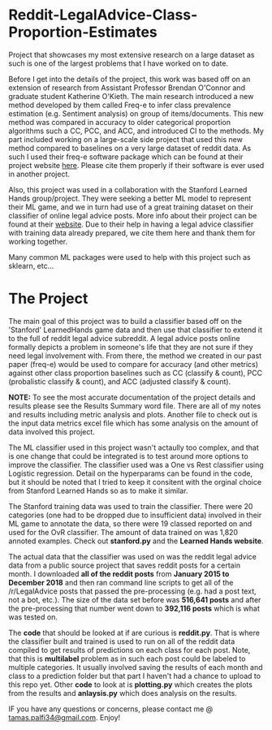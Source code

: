 # Reddit-LegalAdvice-Class-Proportion-Estimates
Project that showcases my most extensive research on a large dataset as such is one of the largest problems that I have worked on to date.

Before I get into the details of the project, this work was based off on an extension of research from Assistant Professor Brendan O'Connor and graduate student Katherine O'Kieth.  The main research introduced a new method developed by them called Freq-e to infer class prevalence estimation (e.g. Sentiment analysis) on group of items/documents.  This new method was compared in accuracy to older categorical proportion algorithms such a CC, PCC, and ACC, and introduced CI to the methods.  My part included working on a large-scale side project that used this new method compared to baselines on a very large dataset of reddit data.  As such I used their freq-e software package which can be found at their project website [here](http://slanglab.cs.umass.edu/doc_prevalence/).  Please cite them properly if their software is ever used in another project.  

Also, this project was used in a collaboration with the Stanford Learned Hands group/project.  They were seeking a better ML model to represent their ML game, and we in turn had use of a great training dataset on their classifier of online legal advice posts. More info about their project can be found at their [website](https://learned-hands.github.io/project-hub/).  Due to their help in having a legal advice classifier with training data already prepared, we cite them here and thank them for working together. 

Many common ML packages were used to help with this project such as sklearn, etc...

# The Project
The main goal of this project was to build a classifier based off on the 'Stanford' LearnedHands game data and then use that classifier to extend it to the full of reddit legal advice subreddit.  A legal advice posts online formally depicts a problem in someone's life that they are not sure if they need legal involvement with.  From there, the method we created in our past paper (freq-e) would be used to compare for accuracy (and other metrics) against other class proportion baselines such as CC (classify & count), PCC (probalistic classify & count), and ACC (adjusted classify & count).

**NOTE:** To see the most accurate documentation of the project details and results please see the Results Summary word file.  There are all of my notes and results including metric analysis and plots.  Another file to check out is the input data metrics excel file which has some analysis on the amount of data involved this project.

The ML classifier used in this project wasn't actaully too complex, and that is one change that could be integrated is to test around more options to improve the classifier.  The classifier used was a One vs Rest classifier using Logistic regression.  Detail on the hyperparams can be found in the code, but it should be noted that I tried to keep it consitent with the orginal choice from Stanford Learned Hands so as to make it similar.  

The Stanford training data was used to train the classifier.  There were 20 categories (one had to be dropped due to insufficient data) involved in their ML game to annotate the data, so there were 19 classed reported on and used for the OvR classifier.  The amount of data trained on was 1,820 annoted examples.  Check out **stanford.py** and the **Learned Hands website**.

The actual data that the classifier was used on was the reddit legal advice data from a public source project that saves reddit posts for a certain month.  I downloaded **all of the reddit posts** from **January 2015 to December 2018** and then ran command line scripts to get all of the /r/LegalAdvice posts that passed the pre-processing (e.g. had a post text, not a bot, etc.).  The size of the data set before was **516,641 posts** and after the pre-processing that number went down to **392,116 posts** which is what was tested on.

The **code** that should be looked at if are curious is **reddit.py**.  That is where the classifier built and trained is used to run on all of the reddit data compiled to get results of predictions on each class for each post.  Note, that this is **multilabel** problem as in such each post could be labeled to multiple categories.  It usually involved saving the results of each month and class to a prediction folder but that part I haven't had a chance to upload to this repo yet.  Other **code** to look at is **plotting.py** which creates the plots from the results and **anlaysis.py** which does analysis on the results.

IF you have any questions or concerns, please contact me @ tamas.palfi34@gmail.com.  Enjoy!

